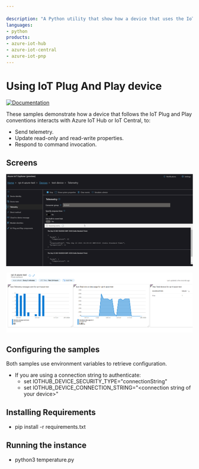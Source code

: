 ```yaml
---

description: "A Python utility that show how a device that uses the IoT Plug and Play conventions interacts with either Azure IoT Hub or IoT Central."
languages:
- python
products:
- azure-iot-hub
- azure-iot-central
- azure-iot-pnp
---
```


# Using IoT Plug And Play device 

[![Documentation](../../doc/images/docs-link-buttons/azure-documentation.svg)](https://docs.microsoft.com/azure/iot-develop/)

These samples demonstrate how a device that follows the IoT Plug and Play conventions interacts with Azure IoT Hub or IoT Central, to:

- Send telemetry.
- Update read-only and read-write properties.
- Respond to command invocation.

## Screens

![1 screen](/screenshots/1.ico) 

![2 screen](/screenshots/3.ico) 

## Configuring the samples

Both samples use environment variables to retrieve configuration.

* If you are using a connection string to authenticate:
  * set IOTHUB_DEVICE_SECURITY_TYPE="connectionString"
  * set IOTHUB_DEVICE_CONNECTION_STRING="\<connection string of your device\>"

## Installing Requirements
* pip install -r requirements.txt

## Running the instance
* python3 temperature.py
